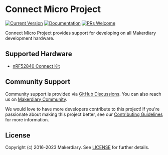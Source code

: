 # Connect Micro Project

[![Current Version](https://img.shields.io/github/tag/makerdiary/connect-micro-project.svg)](https://github.com/makerdiary/connect-micro-project/tags)
[![Documentation](https://github.com/makerdiary/connect-micro-project/actions/workflows/samples.yml/badge.svg?branch=main)](https://github.com/makerdiary/connect-micro-project/actions/workflows/build.yml?query=branch%3Amain)
[![PRs Welcome](https://img.shields.io/badge/PRs-welcome-brightgreen.svg?color=informational)](/.github/CONTRIBUTING.md)

Connect Micro Project provides support for developing on all Makerdiary development hardware.

## Supported Hardware

* [nRF52840 Connect Kit][nrf52840_connectkit]

## Community Support

Community support is provided via [GitHub Discussions][discussions]. You can also reach us on
[Makerdiary Community][community].

We would love to have more developers contribute to this project! If you're passionate about making this project better, see our [Contributing Guidelines][contributing] for more information.

## License

Copyright (c) 2016-2023 Makerdiary. See [LICENSE](./LICENSE) for further details.

[nrf52840_connectkit]: https://wiki.makerdiary.com/nrf52840-connectkit
[discussions]: https://github.com/makerdiary/connect-micro-project/discussions
[community]: https://community.makerdiary.com
[contributing]: /.github/CONTRIBUTING.md
